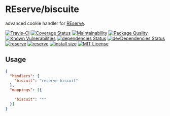 # REserve/**biscuite**
advanced cookie handler for [REserve](https://npmjs.com/package/reserve).

[![Travis-CI](https://travis-ci.org/ArnaudBuchholz/reserve-biscuit.svg?branch=master)](https://travis-ci.org/ArnaudBuchholz/reserve-biscuit#)
[![Coverage Status](https://coveralls.io/repos/github/ArnaudBuchholz/reserve-biscuit/badge.svg?branch=master)](https://coveralls.io/github/ArnaudBuchholz/reserve-biscuit?branch=master)
[![Maintainability](https://api.codeclimate.com/v1/badges/db4a65b788857cd2730b/maintainability)](https://codeclimate.com/github/ArnaudBuchholz/reserve-biscuit/maintainability)
[![Package Quality](https://npm.packagequality.com/shield/reserve-biscuit.svg)](https://packagequality.com/#?package=reserve-biscuit)
[![Known Vulnerabilities](https://snyk.io/test/github/ArnaudBuchholz/reserve-biscuit/badge.svg?targetFile=package.json)](https://snyk.io/test/github/ArnaudBuchholz/reserve-biscuit?targetFile=package.json)
[![dependencies Status](https://david-dm.org/ArnaudBuchholz/reserve-biscuit/status.svg)](https://david-dm.org/ArnaudBuchholz/reserve-biscuit)
[![devDependencies Status](https://david-dm.org/ArnaudBuchholz/reserve-biscuit/dev-status.svg)](https://david-dm.org/ArnaudBuchholz/reserve-biscuit?type=dev)
[![reserve](https://badge.fury.io/js/reserve-biscuit.svg)](https://www.npmjs.org/package/reserve-biscuit)
[![reserve](http://img.shields.io/npm/dm/reserve-biscuit.svg)](https://www.npmjs.org/package/reserve-biscuit)
[![install size](https://packagephobia.now.sh/badge?p=reserve-biscuit)](https://packagephobia.now.sh/result?p=reserve-biscuit)
[![MIT License](https://img.shields.io/badge/License-MIT-yellow.svg)](https://opensource.org/licenses/MIT)

## Usage

```json
{
  "handlers": {
    "biscuit": "reserve-biscuit"
  },
  "mappings": [{
    
    "biscuit": "*"
  }]
}
```
